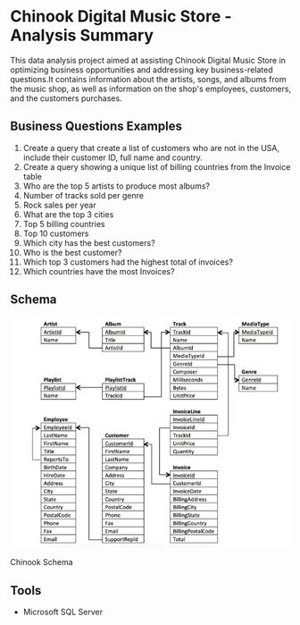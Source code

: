 # Chinook Digital Music Store - Analysis Summary

This data analysis project aimed at assisting Chinook Digital Music Store in optimizing business opportunities and addressing key business-related questions.It contains information about the artists, songs, and albums from the music shop, as well as information on the shop's employees, customers, and the customers purchases.

## Business Questions Examples

1. Create a query that create a list of customers who are not in the USA, include their customer ID, full name and country.
2. Create a query showing a unique list of billing countries from the Invoice table
3. Who are the top 5 artists to produce most albums?
4. Number of tracks sold per genre
5. Rock sales per year
6. What are the top 3 cities
7. Top 5 billing countries
8. Top 10 customers
9. Which city has the best customers?
10. Who is the best customer?
11. Which top 3 customers had the highest total of invoices?
12. Which countries have the most Invoices?

## Schema

![schema.](Images/schema.jpg)

Chinook Schema

## Tools

- Microsoft SQL Server
